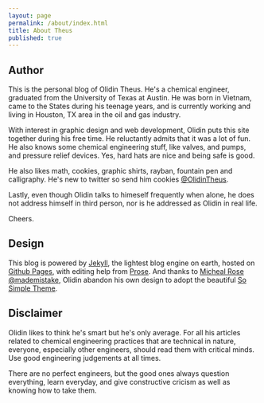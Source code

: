 ```yaml
---
layout: page
permalink: /about/index.html
title: About Theus
published: true
---
```


## Author
This is the personal blog of Olidin Theus. He's a chemical engineer, graduated from the University of Texas at Austin. He was born in Vietnam, came to the States during his teenage years, and is currently working and living in Houston, TX area in the oil and gas industry. 

With interest in graphic design and web development, Olidin puts this site together during his free time. He reluctantly admits that it was a lot of fun. He also knows some chemical engineering stuff, like valves, and pumps, and pressure relief devices. Yes, hard hats are nice and being safe is good. 

He also likes math, cookies, graphic shirts, rayban, fountain pen and calligraphy. He's new to twitter so send him cookies [@OlidinTheus][0]. 

Lastly, even though Olidin talks to himeself frequently when alone, he does not address himself in third person, nor is he addressed as Olidin in real life.

Cheers.

## Design 
This blog is powered by [Jekyll][1], the lightest blog engine on earth, hosted on [Github Pages][2], with editing help from [Prose][3]. And thanks to [Micheal Rose][4] [@mademistake][5], Olidin abandon his own design to adopt the beautiful [So Simple Theme][6].

## Disclaimer
Olidin likes to think he's smart but he's only average. For all his articles related to chemical engineering practices that are technical in nature, everyone, especially other engineers, should read them with critical minds. Use good engineering judgements at all times. 

There are no perfect engineers, but the good ones always question everything, learn everyday, and give constructive cricism as well as knowing how to take them.

[0]: https://twitter.com/OlidinTheus
[1]: https://github.coms:/mojombo/jekyll
[2]: http://pages.github.com/
[3]: http://prose.io/
[4]: http://mademistakes.com
[5]: https://twitter.com/mmistakes
[6]: http://mademistakes.com/articles/so-simple-jekyll-theme.html